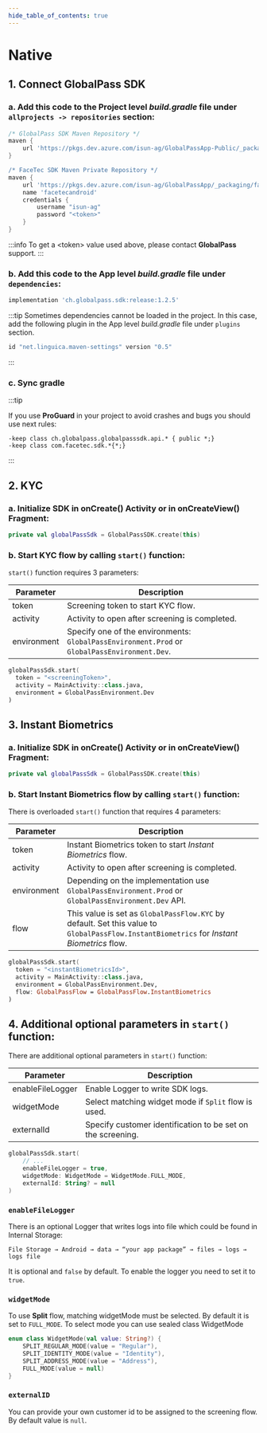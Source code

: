 ```yaml
---
hide_table_of_contents: true
---
```

# Native

## 1. Connect GlobalPass SDK

### a. Add this code to the Project level *build.gradle* file under `allprojects -> repositories` section:

```gradle title="build.gradle"
/* GlobalPass SDK Maven Repository */
maven {
    url 'https://pkgs.dev.azure.com/isun-ag/GlobalPassApp-Public/_packaging/GlobalPassAndroidSDK/maven/v1'
}

/* FaceTec SDK Maven Private Repository */
maven {
    url 'https://pkgs.dev.azure.com/isun-ag/GlobalPassApp/_packaging/facetecandroid/maven/v1'
    name 'facetecandroid'
    credentials {
        username "isun-ag"
        password "<token>"
    }
}
```

:::info
To get a <token\> value used above, please contact **GlobalPass** support.
:::

### b. Add this code to the App level *build.gradle* file under `dependencies`:

```gradle title="build.gradle"
implementation 'ch.globalpass.sdk:release:1.2.5'
```

:::tip
Sometimes dependencies cannot be loaded in the project. In this case, add the following plugin in the App level *build.gradle* file under `plugins` section.

```gradle title="build.gradle"
id "net.linguica.maven-settings" version "0.5"
```
:::

### c. Sync gradle

:::tip

If you use **ProGuard** in your project to avoid crashes and bugs you should use next rules:

```
-keep class ch.globalpass.globalpasssdk.api.* { public *;}
-keep class com.facetec.sdk.*{*;}
```
:::

## 2. KYC

### a. Initialize SDK in onCreate() Activity or in onCreateView() Fragment:

```kotlin
private val globalPassSdk = GlobalPassSDK.create(this)
```

### b. Start KYC flow by calling `start()` function:

`start()` function requires 3 parameters:

| Parameter | Description |
| --------- | ----------- |
| token | Screening token to start KYC flow. |
| activity | Activity to open after screening is completed. |
| environment | Specify one of the environments: `GlobalPassEnvironment.Prod` or `GlobalPassEnvironment.Dev`. |

```kotlin
globalPassSdk.start(
  token = "<screeningToken>",
  activity = MainActivity::class.java,
  environment = GlobalPassEnvironment.Dev
)
```

## 3. Instant Biometrics

### a. Initialize SDK in onCreate() Activity or in onCreateView() Fragment:

```kotlin
private val globalPassSdk = GlobalPassSDK.create(this)
```

### b. Start Instant Biometrics flow by calling `start()` function:

There is overloaded `start()` function that requires 4 parameters:

| Parameter | Description |
| --------- | ----------- |
| token | Instant Biometrics token to start *Instant Biometrics* flow. |
| activity | Activity to open after screening is completed. |
| environment | Depending on the implementation use `GlobalPassEnvironment.Prod` or `GlobalPassEnvironment.Dev` API. |
| flow | This value is set as `GlobalPassFlow.KYC` by default. Set this value to `GlobalPassFlow.InstantBiometrics` for *Instant Biometrics* flow.  |

```kotlin
globalPassSdk.start(
  token = "<instantBiometricsId>",
  activity = MainActivity::class.java,
  environment = GlobalPassEnvironment.Dev,
  flow: GlobalPassFlow = GlobalPassFlow.InstantBiometrics
)
```

## 4. Additional optional parameters in `start()` function:

There are additional optional parameters in `start()` function:

| Parameter | Description |
| --------- | ----------- |
| enableFileLogger | Enable Logger to write SDK logs. |
| widgetMode | Select matching widget mode if `Split` flow is used. |
| externalId | Specify customer identification to be set on the screening. |

```kotlin
globalPassSdk.start(
    // ...
    enableFileLogger = true,
    widgetMode: WidgetMode = WidgetMode.FULL_MODE,
    externalId: String? = null
)
```

### `enableFileLogger`

There is an optional Logger that writes logs into file which could be found in Internal Storage:

`File Storage → Android → data → “your app package” → files → logs → logs file`

It is optional and `false` by default. To enable the logger you need to set it to `true`.

### `widgetMode`

To use **Split** flow, matching widgetMode must be selected. By default it is set to `FULL_MODE`. To select mode you can use sealed class WidgetMode

```kotlin
enum class WidgetMode(val value: String?) {
    SPLIT_REGULAR_MODE(value = "Regular"),
    SPLIT_IDENTITY_MODE(value = "Identity"),
    SPLIT_ADDRESS_MODE(value = "Address"),
    FULL_MODE(value = null)
}
```

### `externalID`

You can provide your own customer id to be assigned to the screening flow. By default value is `null`.
